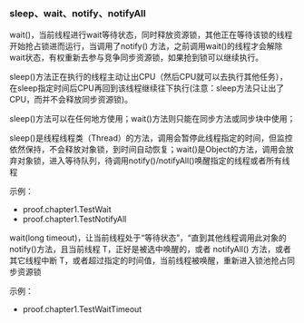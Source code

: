 ###  sleep、wait、notify、notifyAll

wait()，当前线程进行wait等待状态，同时释放资源锁，其他正在等待该锁的线程开始抢占锁进而运行，当调用了notify() 方法，之前调用wait()的线程才会解除wait状态，有权重新去参与竞争同步资源锁，如果抢到锁可以继续执行。


sleep()方法正在执行的线程主动让出CPU（然后CPU就可以去执行其他任务），在sleep指定时间后CPU再回到该线程继续往下执行(注意：sleep方法只让出了CPU，而并不会释放同步资源锁)。

sleep()方法可以在任何地方使用；wait()方法则只能在同步方法或同步块中使用；

sleep()是线程线程类（Thread）的方法，调用会暂停此线程指定的时间，但监控依然保持，不会释放对象锁，到时间自动恢复；wait()是Object的方法，调用会放弃对象锁，进入等待队列，待调用notify()/notifyAll()唤醒指定的线程或者所有线程

示例：

* proof.chapter1.TestWait
* proof.chapter1.TestNotifyAll


wait(long timeout)，让当前线程处于“等待状态”，“直到其他线程调用此对象的notify()方法，且当前线程 T，正好是被选中唤醒的，或者 notifyAll() 方法，或者其它线程中断 T，或者超过指定的时间值，当前线程被唤醒，重新进入锁池抢占同步资源锁
                 
示例：

* proof.chapter1.TestWaitTimeout
